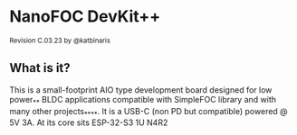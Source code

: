 # NanoFOC DevKit++
<sub>Revision C.03.23 by @katbinaris</sub>

## What is it?
This is a small-footprint AIO type development board designed for low power<sub>**</sub> BLDC applications compatible with SimpleFOC library and with many other projects<sub>****</sub>.
It is a USB-C (non PD but compatible) powered @ 5V 3A.
At its core sits ESP-32-S3 1U N4R2 
